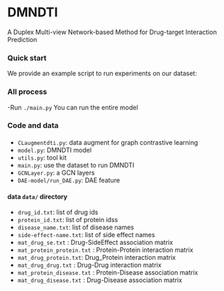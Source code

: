 # DMNDTI

A Duplex Multi-view Network-based Method for Drug-target Interaction Prediction
### Quick start
We provide an example script to run experiments on our dataset: 

### All process
 -Run `./main.py`   You can run the entire model


### Code and data

#### 
- `CLaugmentdti.py`: data augment for graph contrastive learning
- `model.py`: DMNDTI model
- `utils.py`: tool kit
- `main.py`: use the dataset to run DMNDTI 
- `GCNLayer.py`: a GCN layers 
- `DAE-model/run_DAE.py`: DAE feature

#### data `data/` directory
- `drug_id.txt`: list of drug ids
- `protein_id.txt`: list of protein idss
- `disease_name.txt`: list of disease names
- `side-effect-name.txt`: list of side effect names
- `mat_drug_se.txt` 		: Drug-SideEffect association matrix
- `mat_protein_protein.txt` : Protein-Protein interaction matrix
- `mat_drug_protein.txt`: Drug_Protein interaction matrix
- `mat_drug_drug.txt` 		: Drug-Drug interaction matrix
- `mat_protein_disease.txt` : Protein-Disease association matrix
- `mat_drug_disease.txt` 	: Drug-Disease association matrix




